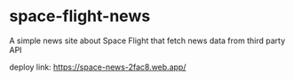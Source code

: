 # space-flight-news
A simple news site about Space Flight that fetch news data from third party API

deploy link: https://space-news-2fac8.web.app/
